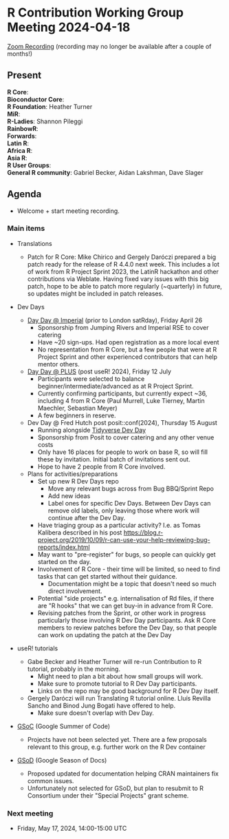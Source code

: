 # R Contribution Working Group Meeting 2024-04-18

[Zoom Recording](https://us02web.zoom.us/rec/share/Mijl467BcHcSMtR6H8kAHFLl9o31P6XllPwQ1lfBM7rqwNWIdzMKJFZhXkFO0dUD.i-Y0jscOsQHGv6Xg) (recording may no longer be available after a couple of months!)

## Present

**R Core**:    
**Bioconductor Core**:   
**R Foundation**: Heather Turner   
**MiR**:   
**R-Ladies**: Shannon Pileggi   
**RainbowR**:   
**Forwards**:   
**Latin R**:   
**Africa R**:   
**Asia R**:   
**R User Groups**:   
**General R community**: Gabriel Becker, Aidan Lakshman, Dave Slager  

## Agenda

- Welcome + start meeting recording.

### Main items

- Translations
    - Patch for R Core: Mike Chirico and Gergely Daróczi prepared a big patch ready for the release of R 4.4.0 next week. 
This includes a lot of work from R Project Sprint 2023, the LatinR hackathon and other contributions via Weblate.
Having fixed vary issues with this big patch, hope to be able to patch more regularly (~quarterly) in future, so updates might be included in patch releases. 
    
- Dev Days
    - [Day Day @ Imperial](https://pretix.eu/r-contributors/r-dev-day-imperial-2024/) (prior to London satRday), Friday April 26
        - Sponsorship from Jumping Rivers and Imperial RSE to cover catering
        - Have ~20 sign-ups. Had open registration as a more local event
        - No representation from R Core, but a few people that were at R Project Sprint and other experienced contributors that can help mentor others.
    - [Day Day @ PLUS](https://contributor.r-project.org/r-dev-day-plus-2024/) (post useR! 2024), Friday 12 July
        - Participants were selected to balance beginner/intermediate/advanced as at R Project Sprint.
        - Currently confirming participants, but currently expect ~36, including 4 from R Core (Paul Murrell, Luke Tierney, Martin Maechler, Sebastian Meyer)
        - A few beginners in reserve.
    - Dev Day @ Fred Hutch post posit::conf(2024), Thursday 15 August 
        - Running alongside [Tidyverse Dev Day](https://www.tidyverse.org/blog/2024/04/tdd-2024/)
        - Sponsorship from Posit to cover catering and any other venue costs
        - Only have 16 places for people to work on base R, so will fill these by invitation. Initial batch of invitations sent out.
        - Hope to have 2 people from R Core involved.
    - Plans for activities/preparations
        - Set up new R Dev Days repo
            - Move any relevant bugs across from Bug BBQ/Sprint Repo 
            - Add new ideas
            - Label ones for specific Dev Days. Between Dev Days can remove old labels, only leaving those where work will continue after the Dev Day. 
        - Have triaging group as a particular activity? I.e. as Tomas Kalibera described in his post https://blog.r-project.org/2019/10/09/r-can-use-your-help-reviewing-bug-reports/index.html
        - May want to "pre-register" for bugs, so people can quickly get started on the day.
        - Involvement of R Core - their time will be limited, so need to find tasks that can get started without their guidance.
          - Documentation might be a topic that doesn't need so much direct involvement.
        - Potential "side projects" e.g. internalisation of Rd files, if there are "R hooks" that we can get buy-in in advance from R Core.
        - Revising patches from the Sprint, or other work in progress particularly those involving R Dev Day participants. 
        Ask R Core members to review patches before the Dev Day, so that people can work on updating the patch at the Dev Day

- useR! tutorials
    - Gabe Becker and Heather Turner will re-run Contribution to R tutorial, probably in the morning.
        - Might need to plan a bit about how small groups will work.
        - Make sure to promote tutorial to R Dev Day participants.
        - Links on the repo may be good background for R Dev Day itself.
    - Gergely Daróczi will run Translating R tutorial online. Lluís Revilla Sancho and Binod Jung Bogati have offered to help.
        - Make sure doesn't overlap with Dev Day.

- [GSoC](https://github.com/rstats-gsoc/gsoc2024/wiki/table-of-proposed-coding-projects) (Google Summer of Code)
    - Projects have not been selected yet. There are a few proposals relevant to this group, e.g. further work on the R Dev container
    
- [GSoD](https://github.com/rstats-gsod/gsod2024/wiki/Cookbook-style-documentation-for-CRAN-maintainers) (Google Season of Docs)
    - Proposed updated for documentation helping CRAN maintainers fix common issues.
    - Unfortunately not selected for GSoD, but plan to resubmit to R Consortium under their "Special Projects" grant scheme.

### Next meeting

- Friday, May 17, 2024, 14:00-15:00 UTC 

